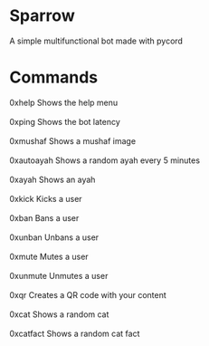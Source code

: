 # Sparrow
A simple multifunctional bot made with pycord

# Commands

0xhelp
Shows the help menu
<br> </br>
0xping
Shows the bot latency
<br> </br>
0xmushaf <page>
Shows a mushaf image
<br> </br>
0xautoayah
Shows a random ayah every 5 minutes
<br> </br>
0xayah <surah number:ayah number>
Shows an ayah
<br> </br>
0xkick <user>
Kicks a user
<br> </br>
0xban <user>
Bans a user
<br> </br>
0xunban <user>
Unbans a user
<br> </br>
0xmute <user>
Mutes a user
<br> </br>
0xunmute <user>
Unmutes a user
<br> </br>
0xqr <content>
Creates a QR code with your content
<br> </br>
0xcat
Shows a random cat
<br> </br>
0xcatfact
Shows a random cat fact

  
  
  
  
  
